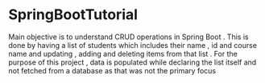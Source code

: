 # SpringBootTutorial
Main objective is to understand CRUD operations in Spring Boot . This is done by having a  list of students which 
includes their name , id and course name and updating , adding and deleting items from that list . For the purpose of this
project , data is populated while declaring the list itself and not fetched from a database as that was not the primary focus


